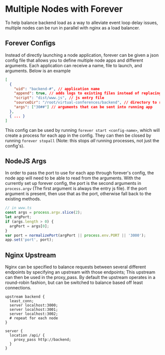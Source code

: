 # Multiple Nodes with Forever
To help balance backend load as a way to alleviate event loop delay issues, multiple nodes can be run in parallel with nginx as a load balancer.

## Forever Configs
Instead of directly launching a node application, forever can be given a json config file that allows you to define multiple node apps and different arguments. Each application can receive a name, file to launch, and arguments. Below is an example 
```json
[
  {
    "uid": "backend-#", // application name
    "append": true, // adds logs to existing files instead of replacing
    "script": "dist/www.js", // js entry file
    "sourceDir": "/root/virtual-conferences/backend", // directory to run from
    "args": ["30##"] // arguments that can be sent into running app
  },
  { ... }
]
```
This config can be used by running `forever start <config-name>`, which will create a process for each app in the config. They can then be closed by running `forever stopall` (Note: this stops _all_ running processes, not just the config's).

## NodeJS Args
In order to pass the port to use for each app through forever's config, the node app will need to be able to read from the arguments. With the currently set up forever config, the port is the second arguments in `process.argv` (The first argument is always the entry js file). If the port argument is present, then use that as the port, otherwise fall back to the existing methods.
```js
// in www.ts
const args = process.argv.slice(2);
let argPort;
if (args.length > 0) {
  argPort = args[0]; 
}
var port = normalizePort(argPort || process.env.PORT || '3000');
app.set('port', port);
```

## Nginx Upstream
Nginx can be specified to balance requests between several different endpoints by specifying an upstream with those endpoints; This upstream can then be used in the proxy_pass. By default the upstream operates in a round-robin fashion, but can be switched to balance based off least connections.
```nginx
upstream backend {
  least_conn;
  server localhost:3000;
  server localhost:3001;
  server localhost:3002;
  # repeat for each node
}

server {
  location /api/ {
    proxy_pass http://backend;
  }
}
```